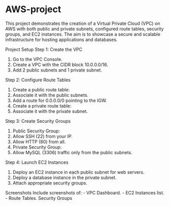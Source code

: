 # AWS-project
This project demonstrates the creation of a Virtual Private Cloud (VPC) on AWS with both public and private subnets, configured route tables, security groups, and EC2 instances. The aim is to showcase a secure and scalable infrastructure for hosting applications and databases.

Project Setup
Step 1: Create the VPC
1. Go to the VPC Console.
2. Create a VPC with the CIDR block 10.0.0.0/16.
3. Add 2 public subnets and 1 private subnet.

Step 2: Configure Route Tables
1. Create a public route table:
2. Associate it with the public subnets.
3. Add a route for 0.0.0.0/0 pointing to the IGW.
4. Create a private route table:
5. Associate it with the private subnet.

Step 3: Create Security Groups
1. Public Security Group:
2. Allow SSH (22) from your IP.
3. Allow HTTP (80) from all.
4. Private Security Group:
5. Allow MySQL (3306) traffic only from the public subnets.

Step 4: Launch EC2 Instances
1. Deploy an EC2 instance in each public subnet for web servers.
2. Deploy a database instance in the private subnet.
3. Attach appropriate security groups.

Screenshots
Include screenshots of:
     - VPC Dashboard.
     - EC2 Instances list.
     - Route Tables.
      Security Groups





